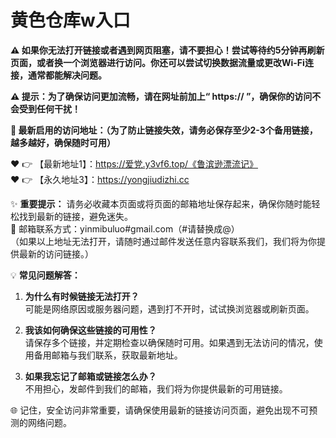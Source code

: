# 黄色仓库w入口<br>

**⚠️ 如果你无法打开链接或者遇到网页阻塞，请不要担心！尝试等待约5分钟再刷新页面，或者换一个浏览器进行访问。你还可以尝试切换数据流量或更改Wi-Fi连接，通常都能解决问题。**<br>

**⚠️ 提示：为了确保访问更加流畅，请在网址前加上“ https:// ”，确保你的访问不会受到任何干扰！**<br>

**🌟 最新启用的访问地址：（为了防止链接失效，请务必保存至少2-3个备用链接，越多越好，确保随时可用）**<br>

❤️ 👉 【最新地址1】：https://爱党.y3vf6.top/《鲁滨逊漂流记》<br>
❤️ 👉 【永久地址3】：https://yongjiudizhi.cc<br>

✨ **重要提示：** 请务必收藏本页面或将页面的邮箱地址保存起来，确保你随时能轻松找到最新的链接，避免迷失。  <br>
📧 邮箱联系方式：yinmibuluo#gmail.com（#请替换成@）  <br>
（如果以上地址无法打开，请随时通过邮件发送任意内容联系我们，我们将为你提供最新的访问链接。）<br>

💡 **常见问题解答：**  <br>
1. **为什么有时候链接无法打开？**  <br>
   可能是网络原因或服务器问题，遇到打不开时，试试换浏览器或刷新页面。<br>

2. **我该如何确保这些链接的可用性？**  <br>
   请保存多个链接，并定期检查以确保随时可用。如果遇到无法访问的情况，使用备用邮箱与我们联系，获取最新地址。<br>

3. **如果我忘记了邮箱或链接怎么办？**  <br>
   不用担心，发邮件到我们的邮箱，我们将为你提供最新的可用链接。<br>

🌐 记住，安全访问非常重要，请确保使用最新的链接访问页面，避免出现不可预测的网络问题。<br>
